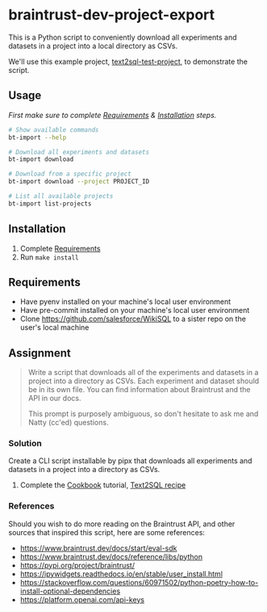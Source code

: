 # braintrust-dev-project-export

This is a Python script to conveniently download all experiments and datasets in a
project into a local directory as CSVs.

We'll use this example project, [text2sql-test-project](https://www.braintrust.dev/app/ben-test-org/p/text2sql-test-project/experiments?ye=metric|duration,metric|llm_duration,metric|prompt_tokens,metric|completion_tokens,metric|total_tokens), to demonstrate the script.

## Usage

_First make sure to complete [Requirements](#requirements) & [Installation](#installation) steps._

```bash
# Show available commands
bt-import --help

# Download all experiments and datasets
bt-import download

# Download from a specific project
bt-import download --project PROJECT_ID

# List all available projects
bt-import list-projects
```

## Installation

1. Complete [Requirements](#requirements)
2. Run `make install`

## Requirements

* Have pyenv installed on your machine's local user environment
* Have pre-commit installed on your machine's local user environment
* Clone <https://github.com/salesforce/WikiSQL> to a sister repo on the user's local machine

## Assignment

> Write a script that downloads all of the experiments and datasets in a project into a directory as CSVs. Each experiment and dataset should be in its own file. You can find information about Braintrust and the API in our docs.
>
> This prompt is purposely ambiguous, so don't hesitate to ask me and Natty (cc'ed)
> questions.

### Solution

Create a CLI script installable by pipx that downloads all experiments and datasets in a project into a directory as CSVs.

1. Complete the [Cookbook](https://www.braintrust.dev/docs/cookbook) tutorial, [Text2SQL recipe](https://www.braintrust.dev/docs/cookbook/recipes/Text2SQL)

### References

Should you wish to do more reading on the Braintrust API, and other sources that
inspired this script, here are some references:

* <https://www.braintrust.dev/docs/start/eval-sdk>
* <https://www.braintrust.dev/docs/reference/libs/python>
* <https://pypi.org/project/braintrust/>
* <https://ipywidgets.readthedocs.io/en/stable/user_install.html>
* <https://stackoverflow.com/questions/60971502/python-poetry-how-to-install-optional-dependencies>
* <https://platform.openai.com/api-keys>
